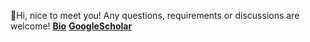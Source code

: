 👋Hi, nice to meet you! Any questions, requirements or discussions are welcome!
[**Bio**](https://vranlee.github.io/)  [**GoogleScholar**](https://scholar.google.com.hk/citations?user=LXWdplYAAAAJ&hl=zh-CN)
